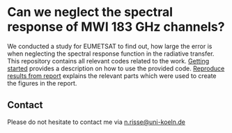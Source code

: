 # Can we neglect the spectral response of MWI 183 GHz channels?
We conducted a study for EUMETSAT to find out, how large the error is when
neglecting the spectral response function in the radiative transfer. This
repository contains all relevant codes related to the work.
[Getting started](docs/usage.md) provides a description on how to use the 
provided code. [Reproduce results from report](docs/reproduce_plots.md) 
explains the relevant parts which were used to create the figures in the report.

## Contact
Please do not hesitate to contact me via n.risse@uni-koeln.de
